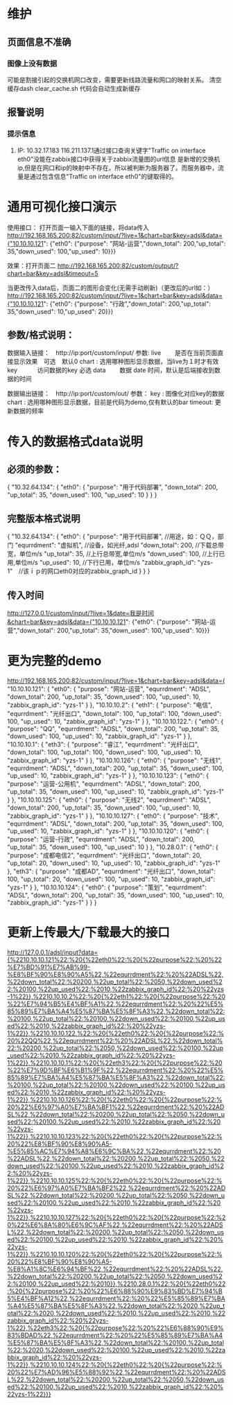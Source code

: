 # 维护
## 页面信息不准确
### 图像上没有数据
可能是割接引起的交换机网口改变，需要更新线路流量和网口的映射关系。
清空缓存dash clear_cache.sh
代码会自动生成新缓存

## 报警说明
### 提示信息
1. IP: 10.32.17.183 116.211.137.1通过接口查询关键字"Traffic on interface eth0"没能在zabbix接口中获得关于zabbix流量图的url信息
是新增的交换机ip,但是在网口和ip的映射中不存在。所以被判断为服务器了。而服务器中，流量是通过包含信息"Traffic on interface eth0"的键取得的。


# 通用可视化接口演示
使用接口：
打开页面一输入下面的链接，将data传入
http://192.168.165.200:82/custom/input/?live=1&chart=bar&key=adsl&data={"10.10.10.121": {"eth0": {"purpose": "网站-运营","down_total": 200,"up_total": 35,"down_used": 100,"up_used": 10}}}


效果：打开页面二
http://192.168.165.200:82/custom/output/?chart=bar&key=adsl&timeout=5


当更改传入data后，页面二的图形会变化(无需手动刷新)（更改后的url如：）
http://192.168.165.200:82/custom/input/?live=1&chart=bar&key=adsl&data={"10.10.10.121": {"eth0": {"purpose": "行政","down_total": 200,"up_total": 35,"down_used": 10,"up_used": 20}}}


## 参数/格式说明：
数据输入链接：　http://ip:port/custom/input/
	参数:
	live 　　是否在当前页面直接显示效果　可选　默认0
	chart : 选用哪种图形显示数据，当live为１时才有效
	key 　　　访问数据的key 必选
	data 　　数据
	date   时间，默认是后端接收到数据的时间
	
数据输出链接：　http://ip:port/custom/out/
	参数：
	key : 图像化对应key的数据
	chart : 选用哪种图形显示数据，目前是代码为demo,仅有默认的bar
	timeout: 更新数据的频率
# 传入的数据格式data说明
## 必须的参数：
{
    "10.32.64.134": {
        "eth0": {
            "purpose": "用于代码部署", 
            "down_total": 200, 
            "up_total": 35, 
            "down_used": 100, 
            "up_used": 10
        }
    }
}

## 完整版本格式说明
{
    "10.32.64.134": {
        "eth0": {
            "purpose": "用于代码部署", //用途，如：ＱＱ，部门
            "equrrdment": "虚拟机", //设备，如光纤,adsl
            "down_total": 200, //下载总带宽，单位m/s
            "up_total": 35, //上行总带宽,单位m/s
            "down_used": 100, //上行已用,单位m/s
            "up_used": 10, //下行已用，单位m/s
            "zabbix_graph_id": "yzs-1"　//该ｉｐ的网口eth0对应的zabbix_graph_id
        }
    }
}


## 传入时间
http://127.0.0.1/custom/input/?live=1&date=我是时间&chart=bar&key=adsl&data={"10.10.10.121": {"eth0": {"purpose": "网站-运营","down_total": 200,"up_total": 35,"down_used": 100,"up_used": 10}}}

# 更为完整的demo
http://192.168.165.200:82/custom/input/?live=1&chart=bar&key=adsl&data={ "10.10.10.121": { "eth0": { "purpose": "网站-运营", "equrrdment": "ADSL", "down_total": 200, "up_total": 35, "down_used": 100, "up_used": 10, "zabbix_graph_id": "yzs-1" } }, "10.10.10.2": { "eth1": { "purpose": "电信", "equrrdment": "光纤出口", "down_total": 100, "up_total": 100, "down_used": 100, "up_used": 10, "zabbix_graph_id": "yzs-1" } }, "10.10.10.122.": { "eth0": { "purpose": "QQ", "equrrdment": "ADSL", "down_total": 200, "up_total": 35, "down_used": 100, "up_used": 10, "zabbix_graph_id": "yzs-1" } }, "10.10.10.1": { "eth3": { "purpose": "睿江", "equrrdment": "光纤出口", "down_total": 100, "up_total": 100, "down_used": 100, "up_used": 10, "zabbix_graph_id": "yzs-1" } }, "10.10.10.126": { "eth0": { "purpose": "无线1", "equrrdment": "ADSL", "down_total": 200, "up_total": 35, "down_used": 100, "up_used": 10, "zabbix_graph_id": "yzs-1" } }, "10.10.10.123": { "eth0": { "purpose": "运营-公用机", "equrrdment": "ADSL", "down_total": 200, "up_total": 35, "down_used": 100, "up_used": 10, "zabbix_graph_id": "yzs-1" } }, "10.10.10.125": { "eth0": { "purpose": "无线2", "equrrdment": "ADSL", "down_total": 200, "up_total": 35, "down_used": 100, "up_used": 10, "zabbix_graph_id": "yzs-1" } }, "10.10.10.127": { "eth0": { "purpose": "技术", "equrrdment": "ADSL", "down_total": 200, "up_total": 35, "down_used": 100, "up_used": 10, "zabbix_graph_id": "yzs-1" } }, "10.10.10.120": { "eth0": { "purpose": "运营-行政", "equrrdment": "ADSL", "down_total": 200, "up_total": 35, "down_used": 100, "up_used": 10 } }, "10.28.0.1": { "eth0": { "purpose": "成都电信2", "equrrdment": "光纤出口", "down_total": 20, "up_total": 20, "down_used": 10, "up_used": 10, "zabbix_graph_id": "yzs-1" }, "eth3": { "purpose": "成都AD", "equrrdment": "光纤出口", "down_total": 100, "up_total": 20, "down_used": 100, "up_used": 10, "zabbix_graph_id": "yzs-1" } }, "10.10.10.124": { "eth0": { "purpose": "策划", "equrrdment": "ADSL", "down_total": 200, "up_total": 35, "down_used": 100, "up_used": 10, "zabbix_graph_id": "yzs-1" } } }

# 更新上传最大/下载最大的接口
http://127.0.0.1/adsl/input?data={%2210.10.10.121%22:%20{%22eth0%22:%20{%22purpose%22:%20%22%E7%BD%91%E7%AB%99-%E8%BF%90%E8%90%A5%22,%22equrrdment%22:%20%22ADSL%22,%22down_total%22:%20200,%22up_total%22:%2050,%22down_used%22:%20100,%22up_used%22:%2010,%22zabbix_graph_id%22:%20%22yzs-1%22}},%2210.10.10.2%22:%20{%22eth1%22:%20{%22purpose%22:%20%22%E7%94%B5%E4%BF%A1%22,%22equrrdment%22:%20%22%E5%85%89%E7%BA%A4%E5%87%BA%E5%8F%A3%22,%22down_total%22:%20100,%22up_total%22:%20100,%22down_used%22:%20100,%22up_used%22:%2010,%22zabbix_graph_id%22:%20%22yzs-1%22}},%2210.10.10.122.%22:%20{%22eth0%22:%20{%22purpose%22:%20%22QQ%22,%22equrrdment%22:%20%22ADSL%22,%22down_total%22:%20200,%22up_total%22:%2050,%22down_used%22:%20100,%22up_used%22:%2010,%22zabbix_graph_id%22:%20%22yzs-1%22}},%2210.10.10.1%22:%20{%22eth3%22:%20{%22purpose%22:%20%22%E7%9D%BF%E6%B1%9F%22,%22equrrdment%22:%20%22%E5%85%89%E7%BA%A4%E5%87%BA%E5%8F%A3%22,%22down_total%22:%20100,%22up_total%22:%20100,%22down_used%22:%20100,%22up_used%22:%2010,%22zabbix_graph_id%22:%20%22yzs-1%22}},%2210.10.10.126%22:%20{%22eth0%22:%20{%22purpose%22:%20%22%E6%97%A0%E7%BA%BF1%22,%22equrrdment%22:%20%22ADSL%22,%22down_total%22:%20200,%22up_total%22:%2050,%22down_used%22:%20100,%22up_used%22:%2010,%22zabbix_graph_id%22:%20%22yzs-1%22}},%2210.10.10.123%22:%20{%22eth0%22:%20{%22purpose%22:%20%22%E8%BF%90%E8%90%A5-%E5%85%AC%E7%94%A8%E6%9C%BA%22,%22equrrdment%22:%20%22ADSL%22,%22down_total%22:%20200,%22up_total%22:%2050,%22down_used%22:%20100,%22up_used%22:%2010,%22zabbix_graph_id%22:%20%22yzs-1%22}},%2210.10.10.125%22:%20{%22eth0%22:%20{%22purpose%22:%20%22%E6%97%A0%E7%BA%BF2%22,%22equrrdment%22:%20%22ADSL%22,%22down_total%22:%20200,%22up_total%22:%2050,%22down_used%22:%20100,%22up_used%22:%2010,%22zabbix_graph_id%22:%20%22yzs-1%22}},%2210.10.10.127%22:%20{%22eth0%22:%20{%22purpose%22:%20%22%E6%8A%80%E6%9C%AF%22,%22equrrdment%22:%20%22ADSL%22,%22down_total%22:%20200,%22up_total%22:%2050,%22down_used%22:%20100,%22up_used%22:%2010,%22zabbix_graph_id%22:%20%22yzs-1%22}},%2210.10.10.120%22:%20{%22eth0%22:%20{%22purpose%22:%20%22%E8%BF%90%E8%90%A5-%E8%A1%8C%E6%94%BF%22,%22equrrdment%22:%20%22ADSL%22,%22down_total%22:%20200,%22up_total%22:%2050,%22down_used%22:%20100,%22up_used%22:%2010}},%2210.28.0.1%22:%20{%22eth0%22:%20{%22purpose%22:%20%22%E6%88%90%E9%83%BD%E7%94%B5%E4%BF%A12%22,%22equrrdment%22:%20%22%E5%85%89%E7%BA%A4%E5%87%BA%E5%8F%A3%22,%22down_total%22:%2020,%22up_total%22:%2020,%22down_used%22:%2010,%22up_used%22:%2010,%22zabbix_graph_id%22:%20%22yzs-1%22},%22eth3%22:%20{%22purpose%22:%20%22%E6%88%90%E9%83%BDAD%22,%22equrrdment%22:%20%22%E5%85%89%E7%BA%A4%E5%87%BA%E5%8F%A3%22,%22down_total%22:%20100,%22up_total%22:%2020,%22down_used%22:%20100,%22up_used%22:%2010,%22zabbix_graph_id%22:%20%22yzs-1%22}},%2210.10.10.124%22:%20{%22eth0%22:%20{%22purpose%22:%20%22%E7%AD%96%E5%88%92%22,%22equrrdment%22:%20%22ADSL%22,%22down_total%22:%20200,%22up_total%22:%2050,%22down_used%22:%20100,%22up_used%22:%2010,%22zabbix_graph_id%22:%20%22yzs-1%22}}}


